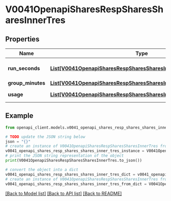 # V0041OpenapiSharesRespSharesSharesInnerTres


## Properties

Name | Type | Description | Notes
------------ | ------------- | ------------- | -------------
**run_seconds** | [**List[V0041OpenapiSharesRespSharesSharesInnerTresRunSecondsInner]**](V0041OpenapiSharesRespSharesSharesInnerTresRunSecondsInner.md) | Currently running tres-secs &#x3D; grp_used_tres_run_secs | [optional] 
**group_minutes** | [**List[V0041OpenapiSharesRespSharesSharesInnerTresRunSecondsInner]**](V0041OpenapiSharesRespSharesSharesInnerTresRunSecondsInner.md) | TRES-minute limit | [optional] 
**usage** | [**List[V0041OpenapiSharesRespSharesSharesInnerTresUsageInner]**](V0041OpenapiSharesRespSharesSharesInnerTresUsageInner.md) | Measure of each TRES usage | [optional] 

## Example

```python
from openapi_client.models.v0041_openapi_shares_resp_shares_shares_inner_tres import V0041OpenapiSharesRespSharesSharesInnerTres

# TODO update the JSON string below
json = "{}"
# create an instance of V0041OpenapiSharesRespSharesSharesInnerTres from a JSON string
v0041_openapi_shares_resp_shares_shares_inner_tres_instance = V0041OpenapiSharesRespSharesSharesInnerTres.from_json(json)
# print the JSON string representation of the object
print(V0041OpenapiSharesRespSharesSharesInnerTres.to_json())

# convert the object into a dict
v0041_openapi_shares_resp_shares_shares_inner_tres_dict = v0041_openapi_shares_resp_shares_shares_inner_tres_instance.to_dict()
# create an instance of V0041OpenapiSharesRespSharesSharesInnerTres from a dict
v0041_openapi_shares_resp_shares_shares_inner_tres_from_dict = V0041OpenapiSharesRespSharesSharesInnerTres.from_dict(v0041_openapi_shares_resp_shares_shares_inner_tres_dict)
```
[[Back to Model list]](../README.md#documentation-for-models) [[Back to API list]](../README.md#documentation-for-api-endpoints) [[Back to README]](../README.md)


